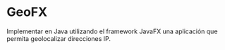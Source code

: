 # GeoFX
Implementar en Java utilizando el framework JavaFX una aplicación que permita geolocalizar direcciones IP.